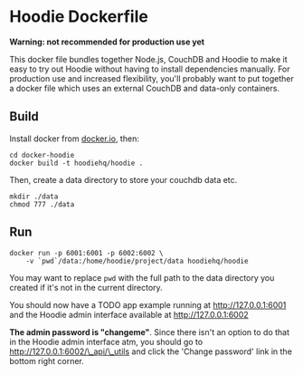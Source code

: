 # Hoodie Dockerfile

**Warning: not recommended for production use yet**

This docker file bundles together Node.js, CouchDB and Hoodie to make it
easy to try out Hoodie without having to install dependencies manually. For
production use and increased flexibility, you'll probably want to put
together a docker file which uses an external CouchDB and data-only
containers.

## Build

Install docker from [docker.io](http://docker.io), then:

```
cd docker-hoodie
docker build -t hoodiehq/hoodie .
```

Then, create a data directory to store your couchdb data etc.

```
mkdir ./data
chmod 777 ./data
```

## Run

```
docker run -p 6001:6001 -p 6002:6002 \
    -v `pwd`/data:/home/hoodie/project/data hoodiehq/hoodie
```

You may want to replace `pwd` with the full path to the data directory you
created if it's not in the current directory.

You should now have a TODO app example running at http://127.0.0.1:6001 and
the Hoodie admin interface available at http://127.0.0.1:6002

**The admin password is "changeme"**. Since there isn't an option to do
that in the Hoodie admin interface atm, you should go to
http://127.0.0.1:6002/\_api/\_utils and click the 'Change password' link in
the bottom right corner.
